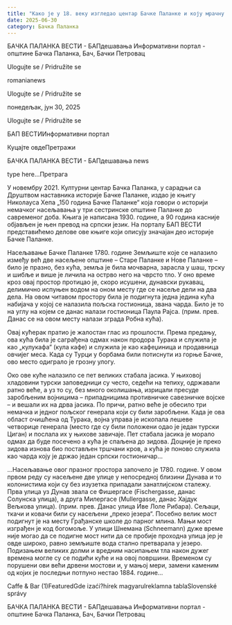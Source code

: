 ```yaml
---
title: "Како је у 18. веку изгледао центар Бачке Паланке и коју мрачну тајну крије?"
date: 2025-06-30
category: Бачка Паланка
---
```


БАЧКА ПАЛАНКА ВЕСТИ - БАПдешавања Информативни портал - општине Бачка Паланка, Бач, Бачки Петровац

Ulogujte se / Pridružite se

romanianews

Ulogujte se / Pridružite se

понедељак, јун 30, 2025

Ulogujte se / Pridružite se

БАП ВЕСТИИнформативни портал

Куцајте овдеПретражи

БАЧКА ПАЛАНКА ВЕСТИ - БАПдешавања news

type here...Претрага

У новембру 2021. Културни центар Бачка Паланка, у сарадњи са Друштвом наставника историје Бачке Паланке, издао је књигу Николауса Хепа „150 година Бачке Паланке“ која говори о историји немачког насељавања у три сестринске општине Паланке до савременог доба. Књига је написана 1930. године, а 90 година касније објављен је њен превод на српски језик. На порталу БАП ВЕСТИ представићемо делове ове књиге који описују значајан део историје Бачке Паланке. 

Насељавање Бачке Паланке 1780. године
Земљиште које се налазило између већ две насељене општине – Старе Паланке и Нове Паланке – било је празно, без кућа, земља је била мочварна, зарасла у шаш, трску и шибље и више је личила на острво него на чврсто тло.
У оно време кроз овај простор протицао је, скоро исушени, дунавски рукавац, делимично испуњен водом на оном месту где се насеље дели на два дела. На овом читавом простору била је подигнута једна једина кућа набијача у којој се налазила пољска гостионица, звана чарда. Било је то на углу на којем се данас налази гостионица Паула Рајса. (прим. прев. Данас се на овом месту налази зграда Робна кућа).


Овај кућерак пратио је жалостан глас из прошлости. Према предању, ова кућа била је саграђена одмах након продора Турака и служила је као „кулукафа“ (кула кафе) и служила је као кафеџиница и продавница овчијег меса. Када су Турци у борбама били потиснути из горње Бачке, ово место одиграло је грозну улогу.


Око ове куће налазило се пет великих стабала јасика. У њиховој хладовини турски заповедници су често, седећи на тепиху, одржавали ратно веће, а уз то су, без много околишања, изрицали пресуде заробљеним војницима – припадницима противничке савезничке војске – и вешали их на дрва јасика. По причи, ратно веће је обесило три немачка и једног пољског генерала који су били заробљени.
Када је ова област очишћена од Турака, војна управа је ископала лешеве четворице генерала (место где су били положени одао је један турски Циган) и послала их у њихове завичаје. Пет стабала јасика је морало одмах да буде посечено а кућа је спаљена до зидова. Доцније је преко зидова изнова био постављен тршчани кров, а кућа је поново служила као чарда коју је држао један српски гостионичар…


…Насељавање овог празног простора започело је 1780. године. У овом првом реду су насељене две улице у непосредној близини Дунава и то колонистима који су без изузетка припадали занатлијском сталежу.
Прва улица уз Дунав звала се Фишергасе (Fischergasse, данас Солунска улица), а друга Милергасе (Mullergasse, данас Хајдук Вељкова улица). (прим. прев. Данас улица Иве Лоле Рибара).
Сељаци, ткачи и ковачи били су насељени „преко језера“. Посебно велик мост подигнут је на месту Грађанске школе до парног млина. Мањи мост изграђен је код богомоље. У улици Шнемана (Schneemann) дуже време није могао да се подигне мост нити да се пробије проходна улица јер је овде широко, равно земљиште вода стално претварала у језеро. Подизањем великих долми и вредним насипањем тла након дужег времена могле су се подићи куће и на овој површини. Временом су порушени ови већи дрвени мостови и, у мањој мери, замени каменим од којих је последњи потпуно нестао 1884. године…

Caffe & Bar (1)FeaturedGde izaći?hírek magyarulreklamna tablaSlovenské správy

БАЧКА ПАЛАНКА ВЕСТИ - БАПдешавања Информативни портал - општине Бачка Паланка, Бач, Бачки Петровац

